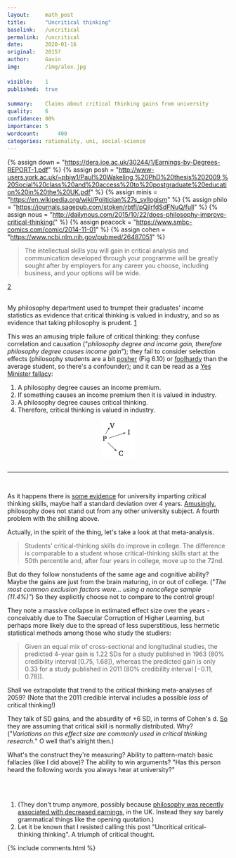 ```yaml
---
layout:     math_post
title:      "Uncritical thinking"
baselink:   /uncritical
permalink:  /uncritical
date:       2020-01-16
original:	2015?
author:     Gavin   
img:        /img/alex.jpg

visible:    1
published:  true

summary:    Claims about critical thinking gains from university
quality:    6
confidence: 80%
importance: 5
wordcount:      400 
categories: rationality, uni, social-science
---
```


{%	assign down = "https://dera.ioe.ac.uk/30244/1/Earnings-by-Degrees-REPORT-1.pdf" %}
{%	assign posh = "http://www-users.york.ac.uk/~pbjw1/Paul%20Wakeling,%20PhD%20thesis%202009,%20Social%20class%20and%20access%20to%20postgraduate%20education%20in%20the%20UK.pdf"		%}
{%	assign minis = "https://en.wikipedia.org/wiki/Politician%27s_syllogism"		%}
{%	assign philo = "https://journals.sagepub.com/stoken/rbtfl/pQjIrfdSdFNuQ/full"	%}
{%	assign nous = "http://dailynous.com/2015/10/22/does-philosophy-improve-critical-thinking/"		%}
{%	assign peacock = "https://www.smbc-comics.com/comic/2014-11-01"		%}
{%	assign cohen = "https://www.ncbi.nlm.nih.gov/pubmed/26487051"		%}

> The intellectual skills you will gain in critical analysis and communication developed through your programme will be greatly sought after by employers for any career you choose, including business, and your options will be wide.

<a href="#fn:2" id="fnref:2">2</a>

<br>
My philosophy department used to trumpet their graduates' income statistics as evidence that critical thinking is valued in industry, and so as evidence that taking philosophy is prudent. <a href="#fn:1" id="fnref:1">1</a>

This was an amusing triple failure of critical thinking: they confuse correlation and causation ("_philosophy degree and income gain, therefore philosophy degree causes income gain_"); they fail to consider selection effects (philosophy students are a bit <a href="{{posh}}">posher</a> (Fig 6.10) or <a href="{{peacock}}">foolhardy</a> than the average student, so there's a confounder); and it can be read as a <a href="{{minis}}">Yes Minister fallacy</a>:

1. A philosophy degree causes an income premium. 
2. If something causes an income premium then it is valued in industry.
3. A philosophy degree causes critical thinking. 
4. Therefore, critical thinking is valued in industry. 

<center><img src="/img/yes.jpg" width="15%" /></center>

<br>

---

<br>

As it happens there is <a href="{{philo}}">some evidence</a> for university imparting critical thinking skills, maybe half a standard deviation over 4 years. <a href="{{nous}}">Amusingly</a>, philosophy does not stand out from any other university subject. A fourth problem with the shilling above.

Actually, in the spirit of the thing, let's take a look at that meta-analysis.

> Students’ critical-thinking skills do improve in college. The difference is comparable to a student whose critical-thinking skills start at the 50th percentile and, after four years in college, move up to the 72nd.

But do they follow nonstudents of the same age and cognitive ability? Maybe the gains are just from the brain maturing, in or out of college. ("<i>The most common exclusion factors were... using a noncollege sample (11.4%)"</i>) So they explicitly choose not to compare to the control group!

They note a massive collapse in estimated effect size over the years - conceivably due to The Saecular Corruption of Higher Learning, but perhaps more likely due to the spread of less superstitious, less hermetic statistical methods among those who study the studiers:

> Given an equal mix of cross-sectional and longitudinal studies, the predicted 4-year gain is 1.22 SDs for a study published in 1963 (80% credibility interval [0.75, 1.68]), whereas the predicted gain is only 0.33 for a study published in 2011 (80% credibility interval [−0.11, 0.78]).

Shall we extrapolate that trend to the critical thinking meta-analyses of 2059? (Note that the 2011 credible interval includes a possible _loss_ of critical thinking!)

They talk of SD gains, and the absurdity of +6 SD, in terms of Cohen's d. <a href="{{cohen}}">So</a> they are assuming that critical skill is normally distributed. Why? ("_Variations on this effect size are commonly used in critical thinking research._" O well that's alright then.)

What's the construct they're measuring? Ability to pattern-match basic fallacies (like I did above)? The ability to win arguments? "Has this person heard the following words you always hear at university?"

<br><br>


<div class="footnotes">
<ol>
	<li class="footnote" id="fn:1">
 	(They don't trump anymore, possibly because <a href="{{down}}">philosophy was recently associated with decreased earnings</a>, in the UK. Instead they say barely grammatical things like the opening quotation.) 
	</li>
<!--  -->
	<li class="footnote" id="fn:2">
		Let it be known that I resisted calling this post "Uncritical critical-thinking thinking". A triumph of critical thought.
	</li>
</ol>

{%  include comments.html %}